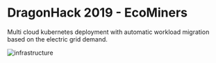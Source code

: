 # DragonHack 2019 - EcoMiners
Multi cloud kubernetes deployment with automatic workload migration based on the electric grid demand.

![infrastructure](#/web/public/infrastructure.png)